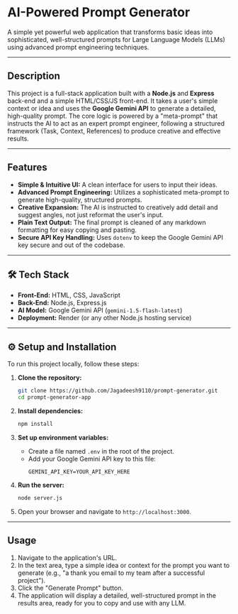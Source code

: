 
# AI-Powered Prompt Generator

A simple yet powerful web application that transforms basic ideas into sophisticated, well-structured prompts for Large Language Models (LLMs) using advanced prompt engineering techniques.


---

##  Description

This project is a full-stack application built with a **Node.js** and **Express** back-end and a simple HTML/CSS/JS front-end. It takes a user's simple context or idea and uses the **Google Gemini API** to generate a detailed, high-quality prompt. The core logic is powered by a "meta-prompt" that instructs the AI to act as an expert prompt engineer, following a structured framework (Task, Context, References) to produce creative and effective results.

---

##  Features

-   **Simple & Intuitive UI:** A clean interface for users to input their ideas.
-   **Advanced Prompt Engineering:** Utilizes a sophisticated meta-prompt to generate high-quality, structured prompts.
-   **Creative Expansion:** The AI is instructed to creatively add detail and suggest angles, not just reformat the user's input.
-   **Plain Text Output:** The final prompt is cleaned of any markdown formatting for easy copying and pasting.
-   **Secure API Key Handling:** Uses `dotenv` to keep the Google Gemini API key secure and out of the codebase.

---

## 🛠 Tech Stack

-   **Front-End:** HTML, CSS,  JavaScript
-   **Back-End:** Node.js, Express.js
-   **AI Model:** Google Gemini API (`gemini-1.5-flash-latest`)
-   **Deployment:** Render (or any other Node.js hosting service)

---

## ⚙️ Setup and Installation

To run this project locally, follow these steps:

1.  **Clone the repository:**
    ```bash
    git clone https://github.com/Jagadeesh9110/prompt-generator.git
    cd prompt-generator-app
    ```

2.  **Install dependencies:**
    ```bash
    npm install
    ```

3.  **Set up environment variables:**
    -   Create a file named `.env` in the root of the project.
    -   Add your Google Gemini API key to this file:
        ```
        GEMINI_API_KEY=YOUR_API_KEY_HERE
        ```

4.  **Run the server:**
    ```bash
    node server.js
    ```

5.  Open your browser and navigate to `http://localhost:3000`.

---

## Usage

1.  Navigate to the application's URL.
2.  In the text area, type a simple idea or context for the prompt you want to generate (e.g., "a thank you email to my team after a successful project").
3.  Click the "Generate Prompt" button.
4.  The application will display a detailed, well-structured prompt in the results area, ready for you to copy and use with any LLM.
